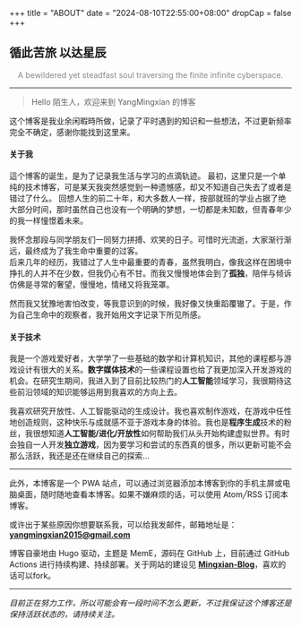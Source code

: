 +++
title = "ABOUT"
date = "2024-08-10T22:55:00+08:00"
dropCap = false
+++

<!-- <video src="QmZgXJwFNRAyUEuU36jReXtyjESeTWEGZpcJGuWSnbRTf1" poster="../images/viva-la-vida.jpg"></video> -->

<h2 class="motto">循此苦旅 以达星辰</h2>
<p style="text-align:center"><font color='#888888'>A bewildered yet steadfast soul traversing the finite infinite cyberspace.</font></p>
<!-- <p style="text-align:center"><em>I used to rule the world<br>
Seas would rise when I gave the word<br>
Now in the morning I sleep alone<br>
Sweep the streets I used to own</em></p> -->

---


> Hello 陌生人，欢迎来到 YangMingxian 的博客

这个博客是我业余闲暇時所做，记录了平时遇到的知识和一些想法，不过更新频率完全不确定，感谢你能找到这里来。

#### 关于我
<!-- 我自认为自己是一个不那么典型的 **INTJ** ([MBTI测试](https://www.16personalities.com/))， -->
這个博客的诞生，是为了记录我生活与学习的点滴轨迹。
最初，这里只是一个单纯的技术博客，可是某天我突然感觉到一种遗憾感，却又不知道自己失去了或者是错过了什么。
回想人生的前二十年，和大多数人一样，按部就班的学业占据了绝大部分时间，那时虽然自己也没有一个明确的梦想，一切都是未知数，但青春年少的我一样憧憬着未来。

我怀念那段与同学朋友们一同努力拼搏、欢笑的日子。可惜时光流逝，大家渐行渐远，最终成为了我生命中重要的过客。  
后来几年的经历，我错过了人生中最重要的青春，虽然我明白，像我这样在困境中挣扎的人并不在少数，但我仍心有不甘。而我又慢慢地体会到了**孤独**，陪伴与倾诉仿佛是寻常的奢望，慢慢地，情绪又将我笼罩。

然而我又犹豫地害怕改变，等我意识到的时候，我好像又快重蹈覆辙了。于是，作为自己生命中的观察者，我开始用文字记录下所见所感。

<!-- 表面的我理性沉稳，给人一种冷静随和的印象，但我时常陷入自己的内心世界，天马行空的思绪中,思维跳跃而纷乱，我仿佛又不是完全依赖逻辑和理性的那一类人，有时候我自己也感到**迷茫**。 -->


#### 关于技术

我是一个游戏爱好者，大学学了一些基础的数学和计算机知识，其他的课程都与游戏设计有很大的关系。**数字媒体技术**的一些课程设置也给了我更加深入开发游戏的机会。在研究生期间，我进入到了目前比较热门的**人工智能**领域学习，我很期待这些前沿领域的知识能够运用到我喜欢的方向上去。

我喜欢研究开放性、人工智能驱动的生成设计。我也喜欢制作游戏，在游戏中任性地创造规则，这种快乐与成就感不亚于游戏本身的体验。我也是**程序生成**技术的粉丝，我很想知道**人工智能/进化/开放性**如何帮助我们从头开始构建虚拟世界。有时会独自一人开发**独立游戏**，因为要学习和尝试的东西真的很多，所以更新可能不会那么活跃，我还是还在继续自己的探索... 

---


此外，本博客是一个 PWA 站点，可以通过浏览器添加本博客到你的手机主屏或电脑桌面，随时随地查看本博客。如果不嫌麻烦的话，可以使用 Atom╱RSS 订阅本博客。

或许出于某些原因你想要联系我，可以给我发邮件，邮箱地址是：**[yangmingxian2015@gmail.com](mailto:yangmingxian2015@gmail.com)**

博客自豪地由 Hugo 驱动，主题是 MemE，源码在 GitHub 上，目前通过 GitHub Actions 进行持续构建、持续部署。关于网站的建设见 **[Mingxian-Blog](https://github.com/yangmingxian/yangmingxian.github.io)**，喜欢的话可以fork。

----

*目前正在努力工作，所以可能会有一段时间不怎么更新，不过我保证这个博客还是保持活跃状态的，请持续关注。*